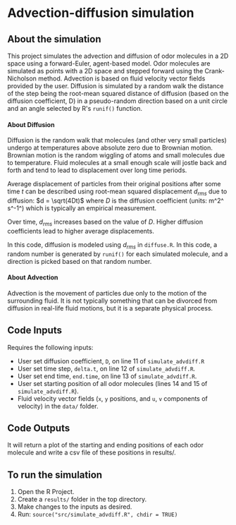 # Advection-diffusion simulation 

## About the simulation

This project simulates the advection and diffusion of odor molecules in a 2D space using a forward-Euler, agent-based model. Odor molecules are simulated as points with a 2D space and stepped forward using the Crank-Nicholson method. Advection is based on fluid velocity vector fields provided by the user. Diffusion is simulated by a random walk the distance of the step being the root-mean squared distance of diffusion (based on the diffusion coefficient, D) in a pseudo-random direction based on a unit circle and an angle selected by R's `runif()` function.

#### About Diffusion

Diffusion is the random walk that molecules (and other very small particles) undergo at temperatures above absolute zero due to Brownian motion. Brownian motion is the random wiggling of atoms and small molecules due to temperature. Fluid molecules at a small enough scale will jostle back and forth and tend to lead to displacement over long time periods. 

Average displacement of particles from their original positions after some time $t$ can be described using root-mean squared displacement $d_{rms}$ due to diffusion: $d = \sqrt(4Dt)$ where $D$ is the diffusion coefficient (units: m^2^ s^-1^) which is typically an empirical measurement. 

Over time, $d_{rms}$ increases based on the value of $D$. Higher diffusion coefficients lead to higher average displacements. 

In this code, diffusion is modeled using $d_{rms}$ in `diffuse.R`. In this code, a random number is generated by `runif()` for each simulated molecule, and a direction is picked based on that random number. 

#### About Advection

Advection is the movement of particles due only to the motion of the surrounding fluid. It is not typically something that can be divorced from diffusion in real-life fluid motions, but it is a separate physical process. 



## Code Inputs

Requires the following inputs: 

 - User set diffusion coefficient, `D`, on line 11 of `simulate_advdiff.R`
 - User set time step, `delta.t`, on line 12 of `simulate_advdiff.R`.
 - User set end time, `end.time`, on line 13 of `simulate_advdiff.R`.
 - User set starting position of all odor molecules (lines 14 and 15 of `simulate_advdiff.R`).
 - Fluid velocity vector fields (`x`, `y` positions, and `u`, `v` components of velocity) in the `data/` folder.

## Code Outputs

It will return a plot of the starting and ending positions of each odor molecule and write a csv file of these positions in results/.

## To run the simulation

 1. Open the R Project. 
 2. Create a `results/` folder in the top directory. 
 3. Make changes to the inputs as desired. 
 4. Run: `source("src/simulate_advdiff.R", chdir = TRUE)`
 
